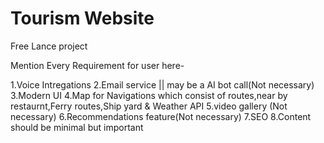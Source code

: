 # Tourism Website

Free Lance project

Mention Every Requirement for user here-

1.Voice Intregations 
2.Email service || may be a AI bot call(Not necessary)
3.Modern UI
4.Map for Navigations which consist of routes,near by restaurnt,Ferry routes,Ship yard & Weather API
5.video gallery (Not necessary)
6.Recommendations feature(Not necessary)
7.SEO 
8.Content should be minimal but important
